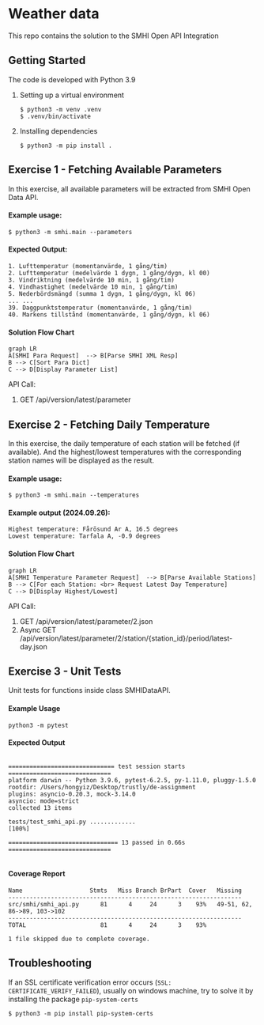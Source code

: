 # Weather data

This repo contains the solution to the SMHI Open API Integration

## Getting Started

The code is developed with Python 3.9

1. Setting up a virtual environment

	````
	$ python3 -m venv .venv
	$ .venv/bin/activate
	````

2.  Installing dependencies

	````
	$ python3 -m pip install .
	````

## Exercise 1 - Fetching Available Parameters

In this exercise, all available parameters will be extracted from SMHI Open Data API.

#### Example usage:

````
$ python3 -m smhi.main --parameters
````

#### Expected Output:

````
1. Lufttemperatur (momentanvärde, 1 gång/tim)
2. Lufttemperatur (medelvärde 1 dygn, 1 gång/dygn, kl 00)
3. Vindriktning (medelvärde 10 min, 1 gång/tim)
4. Vindhastighet (medelvärde 10 min, 1 gång/tim)
5. Nederbördsmängd (summa 1 dygn, 1 gång/dygn, kl 06)
... ...
39. Daggpunktstemperatur (momentanvärde, 1 gång/tim)
40. Markens tillstånd (momentanvärde, 1 gång/dygn, kl 06)
````

 #### Solution Flow Chart
```mermaid
graph LR
A[SMHI Para Request]  --> B[Parse SMHI XML Resp]
B --> C[Sort Para Dict]
C --> D[Display Parameter List]
```
API Call:
 1. GET /api/version/latest/parameter

## Exercise 2 - Fetching Daily Temperature

In this exercise, the daily temperature of each station will be fetched (if available). And the highest/lowest temperatures with the corresponding station names will be displayed as the result.

 #### Example usage:

````
$ python3 -m smhi.main --temperatures
````

 #### Example output (2024.09.26):

 ````
 Highest temperature: Fårösund Ar A, 16.5 degrees
Lowest temperature: Tarfala A, -0.9 degrees
````

 #### Solution Flow Chart
```mermaid
graph LR
A[SMHI Temperature Parameter Request]  --> B[Parse Available Stations]
B --> C[For each Station: <br> Request Latest Day Temperature]
C --> D[Display Highest/Lowest]
```

API Call:
 1. GET /api/version/latest/parameter/2.json
 2. Async GET  /api/version/latest/parameter/2/station/{station_id}/period/latest-day.json

## Exercise 3 - Unit Tests

Unit tests for functions inside class SMHIDataAPI.

#### Example Usage

````
python3 -m pytest
````

#### Expected Output
````

============================== test session starts =============================
platform darwin -- Python 3.9.6, pytest-6.2.5, py-1.11.0, pluggy-1.5.0
rootdir: /Users/hongyiz/Desktop/trustly/de-assignment
plugins: asyncio-0.20.3, mock-3.14.0
asyncio: mode=strict
collected 13 items

tests/test_smhi_api.py .............                                      [100%]

=============================== 13 passed in 0.66s =============================


````

#### Coverage Report
````
Name                   Stmts   Miss Branch BrPart  Cover   Missing
------------------------------------------------------------------
src/smhi/smhi_api.py      81      4     24      3    93%   49-51, 62, 86->89, 103->102
------------------------------------------------------------------
TOTAL                     81      4     24      3    93%

1 file skipped due to complete coverage.
````

## Troubleshooting

If an SSL certificate verification error occurs (`SSL: CERTIFICATE_VERIFY_FAILED`), usually on windows machine, try to solve it by installing the package `pip-system-certs`

````
$ python3 -m pip install pip-system-certs
````
